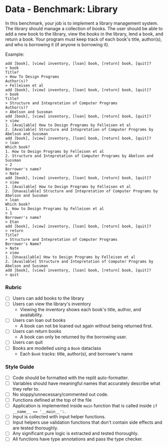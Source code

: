# Data - Benchmark: Library

In this benchmark, your job is to implement a library management system. The library should manage a collection of books. The user should be able to add a new book to the library, view the books in the library, lend a book, and return a book. Your program must keep track of each book's title, author(s), and who is borrowing it (if anyone is borrowing it).

Example:

```
add [book], [view] inventory, [loan] book, [return] book, [quit]?
> book
Title?
> How To Design Programs
Author(s)?
> Felleisen et al
add [book], [view] inventory, [loan] book, [return] book, [quit]?
> book
Title?
> Structure and Intepretation of Computer Programs
Author(s)?
> Abelson and Sussman
add [book], [view] inventory, [loan] book, [return] book, [quit]?
> view
1. [Available] How to Design Programs by Felleisen et al
2. [Available] Structure and Intepretation of Computer Programs by Abelson and Sussman
add [book], [view] inventory, [loan] book, [return] book, [quit]?
> loan
Which book?
1. How to Design Programs by Felleisen et al
2. Structure and Intepretation of Computer Programs by Abelson and Sussman
> 2
Borrower's name?
> Nate
add [book], [view] inventory, [loan] book, [return] book, [quit]?
> view
1. [Available] How to Design Programs by Felleisen et al
2. [Unavailable] Structure and Intepretation of Computer Programs by Abelson and Sussman
> loan
Which book?
1. How to Design Programs by Felleisen et al
> 1
Borrower's name?
> Etan
add [book], [view] inventory, [loan] book, [return] book, [quit]?
> return
Title?
> Structure and Intepretation of Computer Programs
Borrower's Name?
> Nate
> view
1. [Unavailable] How to Design Programs by Felleisen et al
2. [Available] Structure and Intepretation of Computer Programs by Abelson and Sussman
add [book], [view] inventory, [loan] book, [return] book, [quit]?
> quit
```


### Rubric

- [ ] Users can add books to the library
- [ ] Users can view the library's inventory
    - Viewing the inventory shows each book's title, author, and availability.
- [ ] Users can loan out books
    - A book can not be loaned out again without being returned first. 
- [ ] Users can return books
    - A book can only be returned by the borrowing user.
- [ ] Users can quit
- [ ] Books are modelled using a `Book` dataclass
    - Each `Book` tracks: title, author(s), and borrower's name

### Style Guide

- [ ] Code should be formatted with the replit auto-formatter.
- [ ] Variables should have meaningful names that accurately describe what they refer to.
- [ ] No sloppy/unnecessary/commented out code.
- [ ] Functions defined at the top of the file
- [ ] Application is implemented inside `main` function that is called inside `if __name__ == '__main__':`.
- [ ] Input is collected with input helper functions.
- [ ] Input helpers use validation functions that don't contain side effects and are tested thoroughly.
- [ ] Any significant pure logic is extracted and tested thoroughly.
- [ ] All functions have type annotations and pass the type checker.
